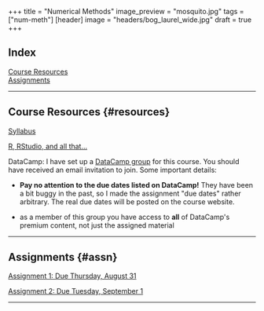 +++
title = "Numerical Methods"
image_preview = "mosquito.jpg"
tags = ["num-meth"]
[header]
image = "headers/bog_laurel_wide.jpg"
draft = true
+++

## Index

[Course Resources](#resources)  
[Assignments](#assn)

---------------------------------------------------------------------

## Course Resources {#resources}

[Syllabus](/courses/MATH395/syllabus/)

[R, RStudio, and all that...](/resources/allthingsR/)

DataCamp: I have set up a [DataCamp group](https://www.datacamp.com/groups/numerical-analysis) for this course. You should have received an email invitation to join. Some important details:

-  **Pay no attention to the due dates listed on DataCamp!** They have been a bit buggy in the past, so I made the assignment "due dates" rather arbitrary. The real due dates will be posted on the course website.

-  as a member of this group you have access to **all** of DataCamp's premium content, not just the assigned material
    
---------------------------------------------------------------------

## Assignments {#assn}

[Assignment 1: Due Thursday, August 31](/courses/MATH395/assignments/numerical-methods-assignment-1/)

[Assignment 2: Due Tuesday, September 1](/courses/MATH395/assignments/numerical-methods-assignment-2/)

---------------------------------------------------------------------